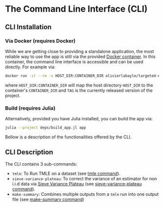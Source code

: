 # The Command Line Interface (CLI)

## CLI Installation

### Via Docker (requires Docker)

While we are getting close to providing a standalone application, the most reliable way to use the app is still via the provided [Docker container](https://hub.docker.com/r/olivierlabayle/targeted-estimation/tags). In this container, the command line interface is accessible and can be used directly. For example via:

```bash
docker run -it --rm -v HOST_DIR:CONTAINER_DIR olivierlabayle/targeted-estimation:TAG tmle --help
```

where `HOST_DIR:CONTAINER_DIR` will map the host directory `HOST_DIR` to the container's `CONTAINER_DIR` and `TAG` is the currently released version of the project.

### Build (requires Julia)

Alternatively, provided you have Julia installed, you can build the app via:

```bash
julia --project deps/build_app.jl app
```

Bellow is a description of the functionalities offered by the CLI.

## CLI Description

The CLI contains 3 sub-commands:

- `tmle`: To Run TMLE on a dataset (see [tmle command](@ref)).
- `sieve-variance-plateau`: To correct the variance of an estimator for non i.i.d data via [Sieve Variance Plateau](https://biostats.bepress.com/ucbbiostat/paper322/) (see [sieve-variance-plateau command](@ref)).
- `make-summary`: Combines multiple outputs from a `tmle` run into one output file (see [make-summary command](@ref))
